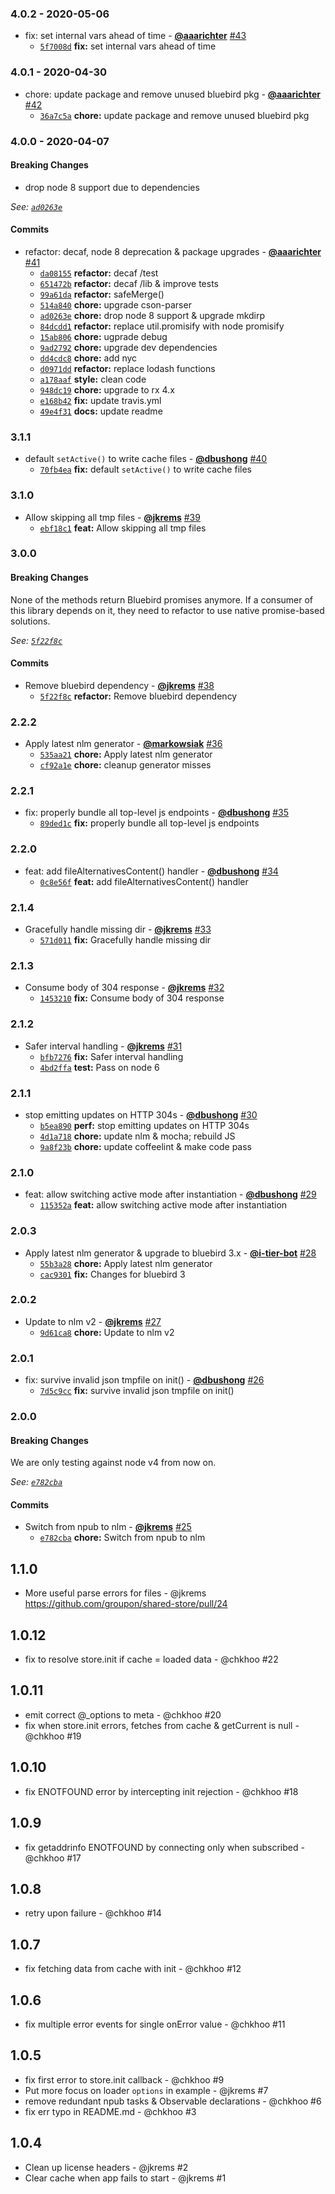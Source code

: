 ### 4.0.2 - 2020-05-06

* fix: set internal vars ahead of time - **[@aaarichter](https://github.com/aaarichter)** [#43](https://github.com/groupon/shared-store/pull/43)
  - [`5f7008d`](https://github.com/groupon/shared-store/commit/5f7008d214be98a2c64320973e7200beb74c863a) **fix:** set internal vars ahead of time


### 4.0.1 - 2020-04-30

* chore: update package and remove unused bluebird pkg - **[@aaarichter](https://github.com/aaarichter)** [#42](https://github.com/groupon/shared-store/pull/42)
  - [`36a7c5a`](https://github.com/groupon/shared-store/commit/36a7c5a93705db5f89cd4f32d21452f47acd7d39) **chore:** update package and remove unused bluebird pkg


### 4.0.0 - 2020-04-07

#### Breaking Changes

- drop node 8 support due to dependencies

*See: [`ad0263e`](https://github.com/groupon/shared-store/commit/ad0263e16033790f095d049c5699c5b728678218)*

#### Commits

* refactor: decaf, node 8 deprecation & package upgrades - **[@aaarichter](https://github.com/aaarichter)** [#41](https://github.com/groupon/shared-store/pull/41)
  - [`da08155`](https://github.com/groupon/shared-store/commit/da081559157016869b0c257ec5dad9f419536806) **refactor:** decaf /test
  - [`651472b`](https://github.com/groupon/shared-store/commit/651472b8a8e80cda33e0386f08e9a1f9ed5d273a) **refactor:** decaf /lib & improve tests
  - [`99a61da`](https://github.com/groupon/shared-store/commit/99a61dac1422f1be6ddae539ab9d3844b1d03654) **refactor:** safeMerge()
  - [`514a840`](https://github.com/groupon/shared-store/commit/514a840bb27cb30afb309a66eecec48a79e4147d) **chore:** upgrade cson-parser
  - [`ad0263e`](https://github.com/groupon/shared-store/commit/ad0263e16033790f095d049c5699c5b728678218) **chore:** drop node 8 support & upgrade mkdirp
  - [`84dcdd1`](https://github.com/groupon/shared-store/commit/84dcdd16e90829bf32c81fdd984e99487af92743) **refactor:** replace util.promisify with node promisify
  - [`15ab806`](https://github.com/groupon/shared-store/commit/15ab8061ee729d8790197408db0be37ed6b087c8) **chore:** ugprade debug
  - [`9ad2792`](https://github.com/groupon/shared-store/commit/9ad27927c46be953da6b4f6fb86c4e4430326bfc) **chore:** upgrade dev dependencies
  - [`dd4cdc8`](https://github.com/groupon/shared-store/commit/dd4cdc8d549b8a826a5b4f525086b226ccdcf22e) **chore:** add nyc
  - [`d0971dd`](https://github.com/groupon/shared-store/commit/d0971ddaf95552eed56a1969fb93654304073df9) **refactor:** replace lodash functions
  - [`a178aaf`](https://github.com/groupon/shared-store/commit/a178aaf2ec9db436e7d3e072a629e3b46a7a428b) **style:** clean code
  - [`948dc19`](https://github.com/groupon/shared-store/commit/948dc1933b6c7719c2b414c1d0524e6b4fb0bc02) **chore:** upgrade to rx 4.x
  - [`e168b42`](https://github.com/groupon/shared-store/commit/e168b42b3670422de90f545a62139b687ec684c3) **fix:** update travis.yml
  - [`49e4f31`](https://github.com/groupon/shared-store/commit/49e4f3194ed324d1af6bb7b9bbdb0eb2e7a4555b) **docs:** update readme


### 3.1.1

* default `setActive()` to write cache files - **[@dbushong](https://github.com/dbushong)** [#40](https://github.com/groupon/shared-store/pull/40)
  - [`70fb4ea`](https://github.com/groupon/shared-store/commit/70fb4eae8937521abe99cacde9da701dfc5bc9e9) **fix:** default `setActive()` to write cache files


### 3.1.0

* Allow skipping all tmp files - **[@jkrems](https://github.com/jkrems)** [#39](https://github.com/groupon/shared-store/pull/39)
  - [`ebf18c1`](https://github.com/groupon/shared-store/commit/ebf18c1d39172d5710f8edc84d6e2f9cdd2841c2) **feat:** Allow skipping all tmp files


### 3.0.0

#### Breaking Changes

None of the methods return Bluebird promises anymore.
If a consumer of this library depends on it, they need to refactor
to use native promise-based solutions.

*See: [`5f22f8c`](https://github.com/groupon/shared-store/commit/5f22f8c80831e5531a4deb49d7835f7ca4f51500)*

#### Commits

* Remove bluebird dependency - **[@jkrems](https://github.com/jkrems)** [#38](https://github.com/groupon/shared-store/pull/38)
  - [`5f22f8c`](https://github.com/groupon/shared-store/commit/5f22f8c80831e5531a4deb49d7835f7ca4f51500) **refactor:** Remove bluebird dependency


### 2.2.2

* Apply latest nlm generator - **[@markowsiak](https://github.com/markowsiak)** [#36](https://github.com/groupon/shared-store/pull/36)
  - [`535aa21`](https://github.com/groupon/shared-store/commit/535aa21152e4b283d783daca04a860e8fd56feb3) **chore:** Apply latest nlm generator
  - [`cf92a1e`](https://github.com/groupon/shared-store/commit/cf92a1e7b0ac80f409dc99aeb06e01a761e4e79a) **chore:** cleanup generator misses


### 2.2.1

* fix: properly bundle all top-level js endpoints - **[@dbushong](https://github.com/dbushong)** [#35](https://github.com/groupon/shared-store/pull/35)
  - [`89ded1c`](https://github.com/groupon/shared-store/commit/89ded1c4b0344cd57cbc23091a301b407adb5cd4) **fix:** properly bundle all top-level js endpoints


### 2.2.0

* feat: add fileAlternativesContent() handler - **[@dbushong](https://github.com/dbushong)** [#34](https://github.com/groupon/shared-store/pull/34)
  - [`0c8e56f`](https://github.com/groupon/shared-store/commit/0c8e56f16bcf30f908fe17ee9533564c8cbdbdd2) **feat:** add fileAlternativesContent() handler


### 2.1.4

* Gracefully handle missing dir - **[@jkrems](https://github.com/jkrems)** [#33](https://github.com/groupon/shared-store/pull/33)
  - [`571d011`](https://github.com/groupon/shared-store/commit/571d011cbcd00d0065d4034ed023d7301cccc090) **fix:** Gracefully handle missing dir


### 2.1.3

* Consume body of 304 response - **[@jkrems](https://github.com/jkrems)** [#32](https://github.com/groupon/shared-store/pull/32)
  - [`1453210`](https://github.com/groupon/shared-store/commit/145321022e7110d9509424d0b982fbb1d18c156e) **fix:** Consume body of 304 response


### 2.1.2

* Safer interval handling - **[@jkrems](https://github.com/jkrems)** [#31](https://github.com/groupon/shared-store/pull/31)
  - [`bfb7276`](https://github.com/groupon/shared-store/commit/bfb72765ba460a2f1af73b93eb5715f222cdf0ba) **fix:** Safer interval handling
  - [`4bd2ffa`](https://github.com/groupon/shared-store/commit/4bd2ffaafa666916e7e6384ab41d7479affe46cd) **test:** Pass on node 6


### 2.1.1

* stop emitting updates on HTTP 304s - **[@dbushong](https://github.com/dbushong)** [#30](https://github.com/groupon/shared-store/pull/30)
  - [`b5ea890`](https://github.com/groupon/shared-store/commit/b5ea890801b616759577eada2257e97786a6fdf8) **perf:** stop emitting updates on HTTP 304s
  - [`4d1a718`](https://github.com/groupon/shared-store/commit/4d1a7183d6fa96f1ff2c480cd37177a910e5d8b3) **chore:** update nlm & mocha; rebuild JS
  - [`9a8f23b`](https://github.com/groupon/shared-store/commit/9a8f23be74eb479cb5ad7faa7fe7a24481b542e3) **chore:** update coffeelint & make code pass


### 2.1.0

* feat: allow switching active mode after instantiation - **[@dbushong](https://github.com/dbushong)** [#29](https://github.com/groupon/shared-store/pull/29)
  - [`115352a`](https://github.com/groupon/shared-store/commit/115352aec3ec3037587fbda622f47efa6ec97581) **feat:** allow switching active mode after instantiation


### 2.0.3

* Apply latest nlm generator & upgrade to bluebird 3.x - **[@i-tier-bot](https://github.com/i-tier-bot)** [#28](https://github.com/groupon/shared-store/pull/28)
  - [`55b3a28`](https://github.com/groupon/shared-store/commit/55b3a2878c6a6aacef08c8f94b23c5b7dc978e04) **chore:** Apply latest nlm generator
  - [`cac9301`](https://github.com/groupon/shared-store/commit/cac9301c64169aefea505a957fba036f0dc54ce9) **fix:** Changes for bluebird 3


### 2.0.2

* Update to nlm v2 - **[@jkrems](https://github.com/jkrems)** [#27](https://github.com/groupon/shared-store/pull/27)
  - [`9d61ca8`](https://github.com/groupon/shared-store/commit/9d61ca8a9720139bdfb8f8114f5ed597f5d3e05c) **chore:** Update to nlm v2


### 2.0.1

* fix: survive invalid json tmpfile on init() - **[@dbushong](https://github.com/dbushong)** [#26](https://github.com/groupon/shared-store/pull/26)
  - [`7d5c9cc`](https://github.com/groupon/shared-store/commit/7d5c9ccae0b8f4d3ab3fed80ad29fdb90ff8c915) **fix:** survive invalid json tmpfile on init()


### 2.0.0

#### Breaking Changes

We are only testing against node v4 from now on.

*See: [`e782cba`](https://github.com/groupon/shared-store/commit/e782cba29798d6bd5b1913d15e4b2b6b58ee53c4)*

#### Commits

* Switch from npub to nlm - **[@jkrems](https://github.com/jkrems)** [#25](https://github.com/groupon/shared-store/pull/25)
  - [`e782cba`](https://github.com/groupon/shared-store/commit/e782cba29798d6bd5b1913d15e4b2b6b58ee53c4) **chore:** Switch from npub to nlm


1.1.0
-----
* More useful parse errors for files - @jkrems
  https://github.com/groupon/shared-store/pull/24

1.0.12
------
* fix to resolve store.init if cache = loaded data - @chkhoo #22

1.0.11
------
* emit correct @_options to meta - @chkhoo #20
* fix when store.init errors, fetches from cache & getCurrent is null - @chkhoo #19

1.0.10
------
* fix ENOTFOUND error by intercepting init rejection - @chkhoo #18

1.0.9
-----
* fix getaddrinfo ENOTFOUND by connecting only when subscribed - @chkhoo #17

1.0.8
-----
* retry upon failure - @chkhoo #14

1.0.7
-----
* fix fetching data from cache with init - @chkhoo #12

1.0.6
-----
* fix multiple error events for single onError value - @chkhoo #11

1.0.5
-----
* fix first error to store.init callback - @chkhoo #9
* Put more focus on loader `options` in example - @jkrems #7
* remove redundant npub tasks & Observable declarations - @chkhoo #6
* fix err typo in README.md - @chkhoo #3

1.0.4
-----
* Clean up license headers - @jkrems #2
* Clear cache when app fails to start - @jkrems #1
